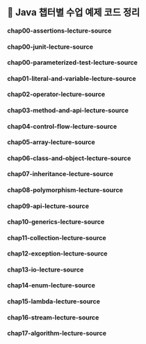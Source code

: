 ## 📍 Java 챕터별 수업 예제 코드 정리
  #### chap00-assertions-lecture-source
  #### chap00-junit-lecture-source
  #### chap00-parameterized-test-lecture-source
  #### chap01-literal-and-variable-lecture-source
  #### chap02-operator-lecture-source
  #### chap03-method-and-api-lecture-source
  #### chap04-control-flow-lecture-source
  #### chap05-array-lecture-source
  #### chap06-class-and-object-lecture-source
  #### chap07-inheritance-lecture-source
  #### chap08-polymorphism-lecture-source
  #### chap09-api-lecture-source
  #### chap10-generics-lecture-source
  #### chap11-collection-lecture-source
  #### chap12-exception-lecture-source
  #### chap13-io-lecture-source
  #### chap14-enum-lecture-source
  #### chap15-lambda-lecture-source
  #### chap16-stream-lecture-source
  #### chap17-algorithm-lecture-source
